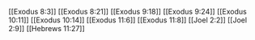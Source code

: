 [[Exodus 8:3]]
[[Exodus 8:21]]
[[Exodus 9:18]]
[[Exodus 9:24]]
[[Exodus 10:11]]
[[Exodus 10:14]]
[[Exodus 11:6]]
[[Exodus 11:8]]
[[Joel 2:2]]
[[Joel 2:9]]
[[Hebrews 11:27]]

